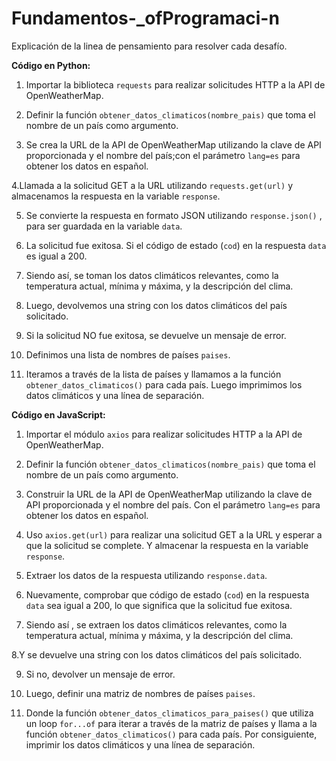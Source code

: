 # Fundamentos-_ofProgramaci-n

Explicación de la linea de pensamiento para resolver cada desafío.

**Código en Python:**

1. Importar la biblioteca `requests` para realizar solicitudes HTTP a la API de OpenWeatherMap.

2. Definir la función `obtener_datos_climaticos(nombre_pais)` que toma el nombre de un país como argumento.

3. Se crea la URL de la API de OpenWeatherMap utilizando la clave de API proporcionada y el nombre del país;con el parámetro `lang=es` para obtener los datos en español.

4.Llamada a la solicitud GET a la URL utilizando `requests.get(url)` y almacenamos la respuesta en la variable `response`.

5. Se convierte la respuesta en formato JSON utilizando `response.json()` , para ser guardada en la variable `data`.

6. La solicitud fue exitosa. Si el código de estado (`cod`) en la respuesta `data` es igual a 200.

7. Siendo así, se toman los datos climáticos relevantes, como la temperatura actual, mínima y máxima, y la descripción del clima.

8. Luego, devolvemos una string con los datos climáticos del país solicitado.

9. Si la solicitud NO fue exitosa, se devuelve un mensaje de error.

10. Definimos una lista de nombres de países `paises`.

11. Iteramos a través de la lista de países y llamamos a la función `obtener_datos_climaticos()` para cada país. Luego imprimimos los datos climáticos y una línea de separación.

**Código en JavaScript:**

1. Importar el módulo `axios` para realizar solicitudes HTTP a la API de OpenWeatherMap.

2. Definir la función `obtener_datos_climaticos(nombre_pais)` que toma el nombre de un país como argumento.

3. Construir la URL de la API de OpenWeatherMap utilizando la clave de API proporcionada y el nombre del país. Con el parámetro `lang=es` para obtener los datos en español.

4. Uso `axios.get(url)` para realizar una solicitud GET a la URL y esperar a que la solicitud se complete. Y almacenar la respuesta en la variable `response`.

5. Extraer los datos de la respuesta utilizando `response.data`.

6. Nuevamente, comprobar que código de estado (`cod`) en la respuesta `data` sea igual a 200, lo que significa que la solicitud fue exitosa.

7. Siendo así , se extraen los datos climáticos relevantes, como la temperatura actual, mínima y máxima, y la descripción del clima.

8.Y se devuelve una string con los datos climáticos del país solicitado.

9. Si no, devolver un mensaje de error.

10. Luego, definir una matriz de nombres de países `paises`.

11. Donde la función `obtener_datos_climaticos_para_paises()` que utiliza un loop `for...of` para iterar a través de la matriz de países y llama a la función `obtener_datos_climaticos()` para cada país. Por consiguiente, imprimir los datos climáticos y una línea de separación.
